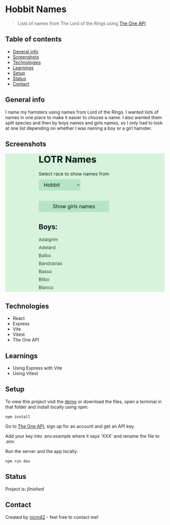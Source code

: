 # Hobbit Names

> Lists of names from The Lord of the Rings using [The One API](https://the-one-api.dev/)

## Table of contents

- [General info](#general-info)
- [Screenshots](#screenshots)
- [Technologies](#technologies)
- [Learnings](#learnings)
- [Setup](#setup)
- [Status](#status)
- [Contact](#contact)

## General info

I name my hamsters using names from Lord of the Rings. I wanted lists of names in one place to make it easier to choose a name. I also wanted them split species and then by boys names and girls names, so I only had to look at one list depending on whether I was naming a boy or a girl hamster.

## Screenshots

![Screenshot](screenshot.png)

## Technologies

- React
- Express
- Vite
- Vitest
- The One API

## Learnings

- Using Express with Vite
- Using Vitest

## Setup

To view this project visit the [demo](https://lotr-names.onrender.com/) or download the files, open a terminal in that folder and install locally using npm:

```
npm install
```

Go to [The One API](https://the-one-api.dev/), sign up for an account and get an API key.

Add your key into .env.example where it says 'XXX' and rename the file to .env

Run the server and the app locally:

```
npm run dev
```

## Status

Project is: _finished_

## Contact

Created by [nicm42](https://twitter.com/nicm4242/) - feel free to contact me!
